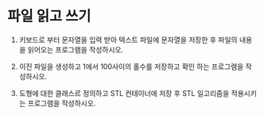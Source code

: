 # 파일 읽고 쓰기

1. 키보드로 부터 문자열을 입력 받아 텍스트 파일에 문자열을 저장한 후 파일의 내용을 읽어오는 프로그램을 작성하시오.

2. 이진 파일을 생성하고 1에서 100사이의 홀수를 저장하고 확인 하는 프로그램을 작성하시오.

3. 도형에 대한 클래스르 정의하고 STL 컨테이너에 저장 후 STL 일고리즘을 적용시키는 프로그램을 작성하시오.
